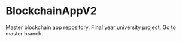 # BlockchainAppV2
Master blockchain app repository. Final year university project. Go to master branch.
